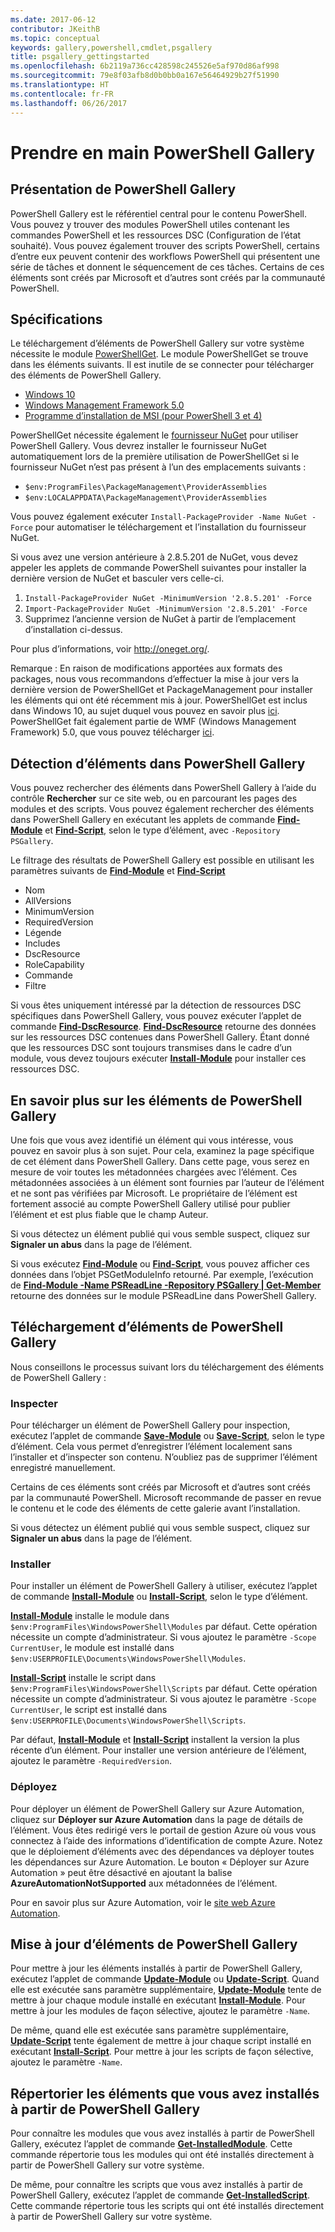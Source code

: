 ```yaml
---
ms.date: 2017-06-12
contributor: JKeithB
ms.topic: conceptual
keywords: gallery,powershell,cmdlet,psgallery
title: psgallery_gettingstarted
ms.openlocfilehash: 6b2119a736cc428598c245526e5af970d86af998
ms.sourcegitcommit: 79e8f03afb8d0b0bb0a167e56464929b27f51990
ms.translationtype: HT
ms.contentlocale: fr-FR
ms.lasthandoff: 06/26/2017
---
```

<a id="get-started-with-the-powershell-gallery" class="xliff"></a>
# Prendre en main PowerShell Gallery

<a id="what-is-the-powershell-gallery" class="xliff"></a>
## Présentation de PowerShell Gallery

PowerShell Gallery est le référentiel central pour le contenu PowerShell.
Vous pouvez y trouver des modules PowerShell utiles contenant les commandes PowerShell et les ressources DSC (Configuration de l’état souhaité). Vous pouvez également trouver des scripts PowerShell, certains d’entre eux peuvent contenir des workflows PowerShell qui présentent une série de tâches et donnent le séquencement de ces tâches.
Certains de ces éléments sont créés par Microsoft et d’autres sont créés par la communauté PowerShell.

<a id="requirements" class="xliff"></a>
## Spécifications

Le téléchargement d’éléments de PowerShell Gallery sur votre système nécessite le module [PowerShellGet](http://go.microsoft.com/fwlink/?LinkID=760387&clcid=0x409). Le module PowerShellGet se trouve dans les éléments suivants. Il est inutile de se connecter pour télécharger des éléments de PowerShell Gallery.

-   [Windows 10](http://go.microsoft.com/fwlink/?LinkID=624830&clcid=0x409)
-   [Windows Management Framework 5.0](http://go.microsoft.com/fwlink/?LinkId=398175)
-   [Programme d’installation de MSI (pour PowerShell 3 et 4)](http://go.microsoft.com/fwlink/?LinkID=746217&clcid=0x409)

PowerShellGet nécessite également le [fournisseur NuGet](http://go.microsoft.com/fwlink/?LinkId=722208) pour utiliser PowerShell Gallery. Vous devrez installer le fournisseur NuGet automatiquement lors de la première utilisation de PowerShellGet si le fournisseur NuGet n’est pas présent à l’un des emplacements suivants :

- `$env:ProgramFiles\PackageManagement\ProviderAssemblies`
- `$env:LOCALAPPDATA\PackageManagement\ProviderAssemblies`

Vous pouvez également exécuter `Install-PackageProvider -Name NuGet -Force` pour automatiser le téléchargement et l’installation du fournisseur NuGet.

  
Si vous avez une version antérieure à 2.8.5.201 de NuGet, vous devez appeler les applets de commande PowerShell suivantes pour installer la dernière version de NuGet et basculer vers celle-ci.

1.  `Install-PackageProvider NuGet -MinimumVersion '2.8.5.201' -Force`
2.  `Import-PackageProvider NuGet -MinimumVersion '2.8.5.201' -Force`
3.  Supprimez l’ancienne version de NuGet à partir de l’emplacement d’installation ci-dessus.

Pour plus d’informations, voir <http://oneget.org/>.

  
Remarque : En raison de modifications apportées aux formats des packages, nous vous recommandons d’effectuer la mise à jour vers la dernière version de PowerShellGet et PackageManagement pour installer les éléments qui ont été récemment mis à jour. PowerShellGet est inclus dans Windows 10, au sujet duquel vous pouvez en savoir plus [ici](http://go.microsoft.com/fwlink/?LinkID=624830&clcid=0x409).
PowerShellGet fait également partie de WMF (Windows Management Framework) 5.0, que vous pouvez télécharger [ici](http://go.microsoft.com/fwlink/?LinkId=398175).

<a id="discovering-items-from-the-powershell-gallery" class="xliff"></a>
## Détection d’éléments dans PowerShell Gallery

Vous pouvez rechercher des éléments dans PowerShell Gallery à l’aide du contrôle **Rechercher** sur ce site web, ou en parcourant les pages des modules et des scripts. Vous pouvez également rechercher des éléments dans PowerShell Gallery en exécutant les applets de commande [**Find-Module**](http://go.microsoft.com/fwlink/?LinkID=760387&clcid=0x409) et [**Find-Script**](http://go.microsoft.com/fwlink/?LinkID=760387&clcid=0x409), selon le type d’élément, avec `-Repository PSGallery`.

Le filtrage des résultats de PowerShell Gallery est possible en utilisant les paramètres suivants de [**Find-Module**](http://go.microsoft.com/fwlink/?LinkID=760387&clcid=0x409) et [**Find-Script**](http://go.microsoft.com/fwlink/?LinkID=760387&clcid=0x409)

- Nom
- AllVersions
- MinimumVersion
- RequiredVersion
- Légende
- Includes
- DscResource
- RoleCapability
- Commande
- Filtre

Si vous êtes uniquement intéressé par la détection de ressources DSC spécifiques dans PowerShell Gallery, vous pouvez exécuter l’applet de commande [**Find-DscResource**](http://go.microsoft.com/fwlink/?LinkID=760387&clcid=0x409).
[**Find-DscResource**](http://go.microsoft.com/fwlink/?LinkID=760387&clcid=0x409) retourne des données sur les ressources DSC contenues dans PowerShell Gallery. Étant donné que les ressources DSC sont toujours transmises dans le cadre d’un module, vous devez toujours exécuter [**Install-Module**](http://go.microsoft.com/fwlink/?LinkID=760387&clcid=0x409) pour installer ces ressources DSC.

<a id="learning-about-items-in-the-powershell-gallery" class="xliff"></a>
## En savoir plus sur les éléments de PowerShell Gallery

Une fois que vous avez identifié un élément qui vous intéresse, vous pouvez en savoir plus à son sujet. Pour cela, examinez la page spécifique de cet élément dans PowerShell Gallery. Dans cette page, vous serez en mesure de voir toutes les métadonnées chargées avec l’élément. Ces métadonnées associées à un élément sont fournies par l’auteur de l’élément et ne sont pas vérifiées par Microsoft. Le propriétaire de l’élément est fortement associé au compte PowerShell Gallery utilisé pour publier l’élément et est plus fiable que le champ Auteur.

Si vous détectez un élément publié qui vous semble suspect, cliquez sur **Signaler un abus** dans la page de l’élément.

Si vous exécutez [**Find-Module**](http://go.microsoft.com/fwlink/?LinkID=760387&clcid=0x409) ou [**Find-Script**](http://go.microsoft.com/fwlink/?LinkID=760387&clcid=0x409), vous pouvez afficher ces données dans l’objet PSGetModuleInfo retourné. Par exemple, l’exécution de [**Find-Module -Name PSReadLine -Repository PSGallery | Get-Member**](http://go.microsoft.com/fwlink/?LinkID=760387&clcid=0x409) retourne des données sur le module PSReadLine dans PowerShell Gallery.

<a id="downloading-items-from-the-powershell-gallery" class="xliff"></a>
## Téléchargement d’éléments de PowerShell Gallery

Nous conseillons le processus suivant lors du téléchargement des éléments de PowerShell Gallery :

<a id="inspect" class="xliff"></a>
### Inspecter

Pour télécharger un élément de PowerShell Gallery pour inspection, exécutez l’applet de commande [**Save-Module**](http://go.microsoft.com/fwlink/?LinkID=760387&clcid=0x409) ou [**Save-Script**](http://go.microsoft.com/fwlink/?LinkID=760387&clcid=0x409), selon le type d’élément. Cela vous permet d’enregistrer l’élément localement sans l’installer et d’inspecter son contenu. N’oubliez pas de supprimer l’élément enregistré manuellement.

Certains de ces éléments sont créés par Microsoft et d’autres sont créés par la communauté PowerShell. Microsoft recommande de passer en revue le contenu et le code des éléments de cette galerie avant l’installation.

Si vous détectez un élément publié qui vous semble suspect, cliquez sur **Signaler un abus** dans la page de l’élément.

<a id="install" class="xliff"></a>
### Installer

Pour installer un élément de PowerShell Gallery à utiliser, exécutez l’applet de commande [**Install-Module**](http://go.microsoft.com/fwlink/?LinkID=760387&clcid=0x409) ou [**Install-Script**](http://go.microsoft.com/fwlink/?LinkID=760387&clcid=0x409), selon le type d’élément.

[**Install-Module**](http://go.microsoft.com/fwlink/?LinkID=760387&clcid=0x409) installe le module dans `$env:ProgramFiles\WindowsPowerShell\Modules` par défaut. Cette opération nécessite un compte d’administrateur. Si vous ajoutez le paramètre `-Scope
CurrentUser`, le module est installé dans `$env:USERPROFILE\Documents\WindowsPowerShell\Modules`.

[**Install-Script**](http://go.microsoft.com/fwlink/?LinkID=760387&clcid=0x409) installe le script dans `$env:ProgramFiles\WindowsPowerShell\Scripts` par défaut. Cette opération nécessite un compte d’administrateur. Si vous ajoutez le paramètre `-Scope
CurrentUser`, le script est installé dans `$env:USERPROFILE\Documents\WindowsPowerShell\Scripts`.

Par défaut, [**Install-Module**](http://go.microsoft.com/fwlink/?LinkID=760387&clcid=0x409) et [**Install-Script**](http://go.microsoft.com/fwlink/?LinkID=760387&clcid=0x409) installent la version la plus récente d’un élément. Pour installer une version antérieure de l’élément, ajoutez le paramètre `-RequiredVersion`.

<a id="deploy" class="xliff"></a>
### Déployez

Pour déployer un élément de PowerShell Gallery sur Azure Automation, cliquez sur **Déployer sur Azure Automation** dans la page de détails de l’élément. Vous êtes redirigé vers le portail de gestion Azure où vous vous connectez à l’aide des informations d’identification de compte Azure. Notez que le déploiement d’éléments avec des dépendances va déployer toutes les dépendances sur Azure Automation. Le bouton « Déployer sur Azure Automation » peut être désactivé en ajoutant la balise **AzureAutomationNotSupported** aux métadonnées de l’élément.

Pour en savoir plus sur Azure Automation, voir le [site web Azure Automation](http://azure.microsoft.com/en-us/services/automation/).

<a id="updating-items-from-the-powershell-gallery" class="xliff"></a>
## Mise à jour d’éléments de PowerShell Gallery

Pour mettre à jour les éléments installés à partir de PowerShell Gallery, exécutez l’applet de commande [**Update-Module**](http://go.microsoft.com/fwlink/?LinkID=760387&clcid=0x409) ou [**Update-Script**](http://go.microsoft.com/fwlink/?LinkID=760387&clcid=0x409). Quand elle est exécutée sans paramètre supplémentaire, [**Update-Module**](http://go.microsoft.com/fwlink/?LinkID=760387&clcid=0x409) tente de mettre à jour chaque module installé en exécutant [**Install-Module**](http://go.microsoft.com/fwlink/?LinkID=760387&clcid=0x409).
Pour mettre à jour les modules de façon sélective, ajoutez le paramètre `-Name`.

De même, quand elle est exécutée sans paramètre supplémentaire, [**Update-Script**](http://go.microsoft.com/fwlink/?LinkID=760387&clcid=0x409) tente également de mettre à jour chaque script installé en exécutant [**Install-Script**](http://go.microsoft.com/fwlink/?LinkID=760387&clcid=0x409).
Pour mettre à jour les scripts de façon sélective, ajoutez le paramètre `-Name`.

<a id="list-items-that-you-have-installed-from-the-powershell-gallery" class="xliff"></a>
## Répertorier les éléments que vous avez installés à partir de PowerShell Gallery

Pour connaître les modules que vous avez installés à partir de PowerShell Gallery, exécutez l’applet de commande [**Get-InstalledModule**](http://go.microsoft.com/fwlink/?LinkID=760387&clcid=0x409). Cette commande répertorie tous les modules qui ont été installés directement à partir de PowerShell Gallery sur votre système.

De même, pour connaître les scripts que vous avez installés à partir de PowerShell Gallery, exécutez l’applet de commande [**Get-InstalledScript**](http://go.microsoft.com/fwlink/?LinkID=760387&clcid=0x409). Cette commande répertorie tous les scripts qui ont été installés directement à partir de PowerShell Gallery sur votre système.

